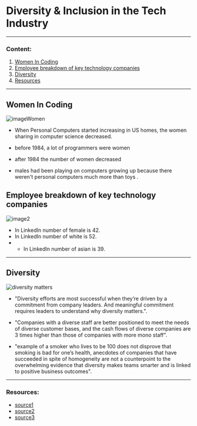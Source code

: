 # Diversity & Inclusion in the Tech Industry

---

### Content:
1. [Women In Coding](#women-in-coding)
1. [Employee breakdown of key technology companies](#employee-breakdown-of-key-technology-companies)
1. [Diversity](#diversity)
1. [Resources](#resources)

---

## Women In Coding

![imageWomen](https://media.npr.org/assets/img/2014/10/21/womencoding-d463ab944849ed2fce2df3d7d27d2f1c4daa7689.jpg)

* When Personal Computers started increasing in US homes, the women sharing in computer science decreased.

* before 1984, a lot of programmers were women

* after 1984 the number of women decreased

* males had been playing on computers growing up because there weren't personal computers much more than toys . 



## Employee breakdown of key technology companies  

![image2](https://socialwayne.com/wp-content/uploads/2015/03/Screen-Shot-2015-03-20-at-9.43.14-AM.png)

* In LinkedIn number of female is 42.
* In LinkedIn number of white is 52.
* * In LinkedIn number of asian is 39.

---

## Diversity

![diversity matters](https://cdn.slidesharecdn.com/ss_thumbnails/crb3whydiversitymatterstotechcompanies-151116164242-lva1-app6891-thumbnail-4.jpg?cb=1447692235)

* "Diversity efforts are most successful when they’re driven by a commitment from company leaders. And meaningful commitment requires leaders to understand why diversity matters.".

* "Companies with a diverse staff are better positioned to meet the needs of diverse customer bases, and the cash flows of diverse companies are 3 times higher than those of companies with more mono staff".

* "example of a smoker who lives to be 100 does not disprove that smoking is bad for one’s health, anecdotes of companies that have succeeded in spite of homogeneity are not a counterpoint to the overwhelming evidence that diversity makes teams smarter and is linked to positive business outcomes".  

---

### Resources:
- [source1](https://www.npr.org/sections/money/2014/10/21/357629765/when-women-stopped-coding)
- [source2](https://informationisbeautiful.net/visualizations/diversity-in-tech/)
- [source3](https://www.usatoday.com/story/tech/columnist/2015/07/21/why-diversity-matters-your-tech-company/30419871/)
